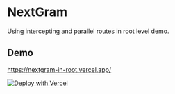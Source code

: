 # NextGram

Using intercepting and parallel routes in root level demo.

## Demo

https://nextgram-in-root.vercel.app/

[![Deploy with Vercel](https://vercel.com/button)](https://vercel.com/new/clone?repository-url=https%3A%2F%2Fgithub.com%2Fvercel%2Fnextgram)
